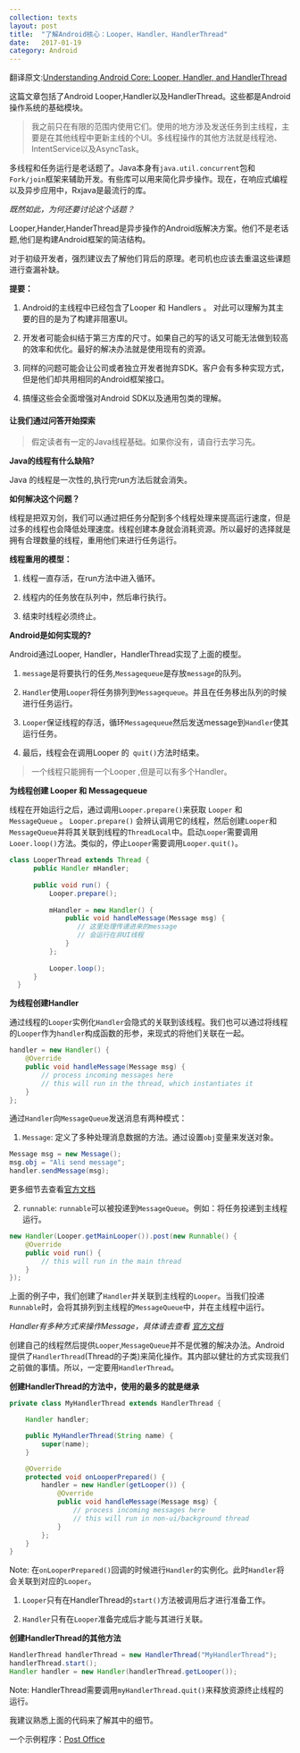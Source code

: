 ```yaml
---
collection: texts
layout: post
title:  "了解Android核心：Looper、Handler、HandlerThread"
date:   2017-01-19 
category: Android
---
```


翻译原文:[Understanding Android Core: Looper, Handler, and HandlerThread](https://blog.mindorks.com/android-core-looper-handler-and-handlerthread-bd54d69fe91a#.zi94mawq8)  

这篇文章包括了Android Looper,Handler以及HandlerThread。这些都是Android操作系统的基础模块。

>我之前只在有限的范围内使用它们。使用的地方涉及发送任务到主线程，主要是在其他线程中更新主线的个UI。多线程操作的其他方法就是线程池、IntentService以及AsyncTask。

多线程和任务运行是老话题了。Java本身有`java.util.concurrent`包和`Fork/join`框架来辅助开发。有些库可以用来简化异步操作。现在，在响应式编程以及异步应用中，Rxjava是最流行的库。

*既然如此，为何还要讨论这个话题？*

Looper,Hander,HanderThread是异步操作的Android版解决方案。他们不是老话题,他们是构建Android框架的简洁结构。

对于初级开发者，强烈建议去了解他们背后的原理。老司机也应该去重温这些课题进行查漏补缺。

**提要：**

1. Android的主线程中已经包含了Looper 和 Handlers 。 对此可以理解为其主要的目的是为了构建非阻塞UI。

2. 开发者可能会纠结于第三方库的尺寸。如果自己的写的话又可能无法做到较高的效率和优化。最好的解决办法就是使用现有的资源。

3. 同样的问题可能会让公司或者独立开发者抛弃SDK。客户会有多种实现方式，但是他们却共用相同的Android框架接口。

4. 搞懂这些会全面增强对Android SDK以及通用包类的理解。

#### 让我们通过问答开始探索

>假定读者有一定的Java线程基础。如果你没有，请自行去学习先。

**Java的线程有什么缺陷?**

Java 的线程是一次性的,执行完run方法后就会消失。

**如何解决这个问题？**

线程是把双刃剑，我们可以通过把任务分配到多个线程处理来提高运行速度，但是过多的线程也会降低处理速度。线程创建本身就会消耗资源。所以最好的选择就是拥有合理数量的线程，重用他们来进行任务运行。

**线程重用的模型：**

1. 线程一直存活，在run方法中进入循环。

2. 线程内的任务放在队列中，然后串行执行。

3. 结束时线程必须终止。

**Android是如何实现的?** 

Android通过Looper, Handler，HandlerThread实现了上面的模型。

1. `message`是将要执行的任务,`Messagequeue`是存放`message`的队列。

2. `Handler`使用`Looper`将任务排列到`Messagequeue`。并且在任务移出队列的时候进行任务运行。 

3. `Looper`保证线程的存活，循环`Messagequeue`然后发送message到`Handler`使其运行任务。

4. 最后，线程会在调用Looper 的` quit()`方法时结束。

> 一个线程只能拥有一个Looper ,但是可以有多个Handler。

**为线程创建 Looper 和 Messagequeue**

线程在开始运行之后，通过调用`Looper.prepare()`来获取 `Looper` 和 `MessageQueue` 。 `Looper.prepare()` 会辨认调用它的线程，然后创建`Looper`和`MessageQueue`并将其关联到线程的`ThreadLocal`中。启动`Looper`需要调用`Looer.loop()`方法。类似的，停止`Looper`需要调用`Looper.quit()`。

```java
class LooperThread extends Thread {
      public Handler mHandler; 
 
      public void run() { 
          Looper.prepare();
 
          mHandler = new Handler() { 
              public void handleMessage(Message msg) { 
                 // 这里处理传递进来的message
                 // 会运行在非UI线程
              } 
          }; 
 
          Looper.loop();
      } 
  }
```

**为线程创建Handler**

通过线程的`Looper`实例化`Handler`会隐式的关联到该线程。我们也可以通过将线程的`Looper`作为`handler`构成函数的形参，来现式的将他们关联在一起。

```java
handler = new Handler() {
    @Override
    public void handleMessage(Message msg) {
        // process incoming messages here
        // this will run in the thread, which instantiates it
    }
};
```

通过`Handler`向`MessageQueue`发送消息有两种模式：
1. `Message`: 定义了多种处理消息数据的方法。通过设置`obj`变量来发送对象。

```java
Message msg = new Message();
msg.obj = "Ali send message";
handler.sendMessage(msg);
```
更多细节去查看[官方文档](https://developer.android.com/reference/android/os/Message.html)

2. `runnable`: `runnable`可以被投递到`MessageQueue`。例如：将任务投递到主线程运行。

```java
new Handler(Looper.getMainLooper()).post(new Runnable() {
    @Override
    public void run() {
        // this will run in the main thread
    }
});
```
上面的例子中，我们创建了`Handler`并关联到主线程的`Looper`。当我们投递`Runnable`时，会将其排列到主线程的`MessageQueue`中，并在主线程中运行。

*Handler有多种方式来操作Message，具体请去查看 [官方文档](https://developer.android.com/reference/android/os/Handler.html)*

创建自己的线程然后提供`Looper`,`MessageQueue`并不是优雅的解决办法。Android 提供了`HandlerThread`(Thread的子类)来简化操作。其内部以健壮的方式实现我们之前做的事情。所以，一定要用`HandlerThread`。

**创建HandlerThread的方法中，使用的最多的就是继承**

```java
private class MyHandlerThread extends HandlerThread {

    Handler handler;

    public MyHandlerThread(String name) {
        super(name);
    }

    @Override
    protected void onLooperPrepared() {
        handler = new Handler(getLooper()) {
            @Override
            public void handleMessage(Message msg) {
                // process incoming messages here
                // this will run in non-ui/background thread
            }
        };
    }
}
```
Note: 在`onLooperPrepared()`回调的时候进行`Handler`的实例化。此时`Handler`将会关联到对应的`Looper`。

1. `Looper`只有在HandlerThread的`start()`方法被调用后才进行准备工作。

2. `Handler`只有在`Looper`准备完成后才能与其进行关联。


**创建HandlerThread的其他方法**

```java
HandlerThread handlerThread = new HandlerThread("MyHandlerThread");
handlerThread.start();
Handler handler = new Handler(handlerThread.getLooper());
```
Note: HandlerThread需要调用`myHandlerThread.quit()`来释放资源终止线程的运行。

我建议熟悉上面的代码来了解其中的细节。

一个示例程序：[Post Office](https://github.com/MindorksOpenSource/post-office-simulator-looper-example)
